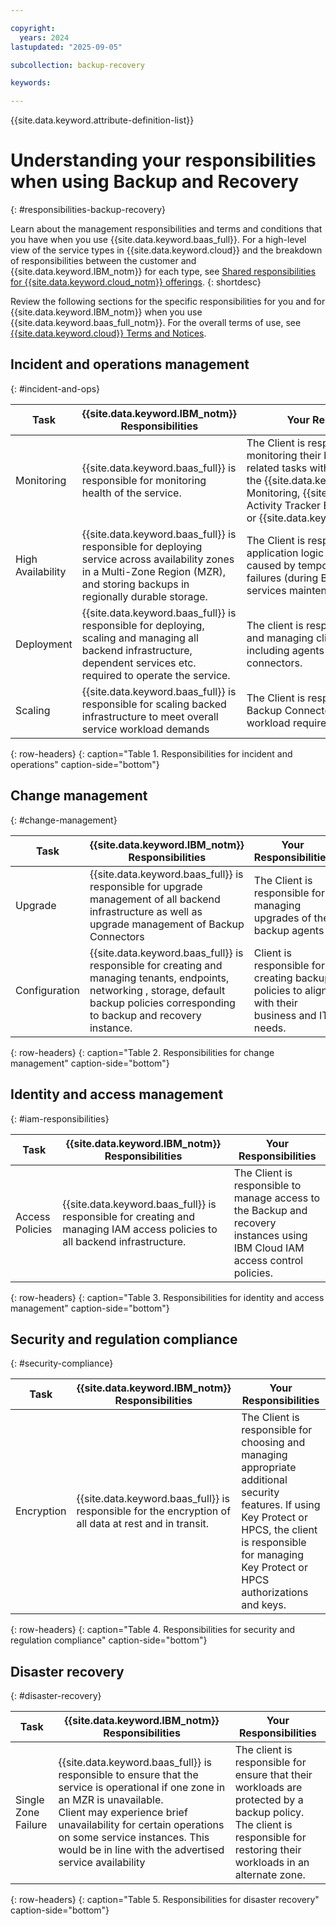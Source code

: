 ```yaml
---

copyright:
  years: 2024
lastupdated: "2025-09-05"

subcollection: backup-recovery

keywords:

---
```


{{site.data.keyword.attribute-definition-list}}

# Understanding your responsibilities when using Backup and Recovery
{: #responsibilities-backup-recovery}

Learn about the management responsibilities and terms and conditions that you have when you use {{site.data.keyword.baas_full}}. For a high-level view of the service types in {{site.data.keyword.cloud}} and the breakdown of responsibilities between the customer and {{site.data.keyword.IBM_notm}} for each type, see [Shared responsibilities for {{site.data.keyword.cloud_notm}} offerings](/docs/overview?topic=overview-shared-responsibilities).
{: shortdesc}

Review the following sections for the specific responsibilities for you and for {{site.data.keyword.IBM_notm}} when you use {{site.data.keyword.baas_full_notm}}. For the overall terms of use, see [{{site.data.keyword.cloud}} Terms and Notices](/docs/overview/terms-of-use?topic=overview-terms).


## Incident and operations management
{: #incident-and-ops}

| Task | {{site.data.keyword.IBM_notm}} Responsibilities | Your Responsibilities |
|----------|-----------------------|--------|
|Monitoring|{{site.data.keyword.baas_full}} is responsible for monitoring health of the service.|The Client is responsible for monitoring their backup and recovery related tasks with the {{site.data.keyword.cloud}} Monitoring, {{site.data.keyword.cloud}} Activity Tracker Event Routing, or {{site.data.keyword.cloud}} Logs.|
|High Availability|{{site.data.keyword.baas_full}} is responsible for deploying service across availability zones in a Multi-Zone Region (MZR), and storing backups in regionally durable storage.|The Client is responsible for designing application logic to retry connections caused by temporary connection failures (during Backup and Recovery services maintenance and updates).|
|Deployment|{{site.data.keyword.baas_full}} is responsible for deploying, scaling and managing  all backend infrastructure, dependent services etc. required to operate the service.|The client is responsible for deploying and managing client side components including agents and  Backup connectors.|
|Scaling|{{site.data.keyword.baas_full}} is responsible for scaling backed infrastructure to meet overall service workload demands|The Client is responsible for scaling Backup Connectors to meet backup workload requirements|
{: row-headers}
{: caption="Table 1. Responsibilities for incident and operations" caption-side="bottom"}

## Change management
{: #change-management}

| Task | {{site.data.keyword.IBM_notm}} Responsibilities | Your Responsibilities |
|----------|-----------------------|--------|
|Upgrade|{{site.data.keyword.baas_full}} is responsible for upgrade management of all backend infrastructure as well as upgrade management of Backup Connectors|The Client is responsible for managing upgrades of the backup agents|
|Configuration|{{site.data.keyword.baas_full}} is responsible for creating and managing tenants, endpoints, networking , storage, default backup policies corresponding to backup and recovery instance.|Client is responsible for creating backup policies to align with their business and IT needs.|
{: row-headers}
{: caption="Table 2. Responsibilities for change management" caption-side="bottom"}

## Identity and access management
{: #iam-responsibilities}

| Task | {{site.data.keyword.IBM_notm}} Responsibilities | Your Responsibilities |
|----------|-----------------------|--------|
|Access Policies|{{site.data.keyword.baas_full}} is responsible for creating and managing IAM access policies to all backend infrastructure.|The Client is responsible to manage access to the Backup and recovery instances using IBM Cloud IAM access control policies.|
{: row-headers}
{: caption="Table 3. Responsibilities for identity and access management" caption-side="bottom"}

## Security and regulation compliance
{: #security-compliance}

| Task | {{site.data.keyword.IBM_notm}} Responsibilities | Your Responsibilities |
|----------|-----------------------|--------|
|Encryption|{{site.data.keyword.baas_full}} is responsible for the encryption of all data at rest and in transit.|The Client is responsible for choosing and managing appropriate additional security features. If using Key Protect or HPCS, the client is responsible for managing Key Protect or HPCS authorizations and keys.|
{: row-headers}
{: caption="Table 4. Responsibilities for security and regulation compliance" caption-side="bottom"}

## Disaster recovery
{: #disaster-recovery}

| Task | {{site.data.keyword.IBM_notm}} Responsibilities | Your Responsibilities |
|----------|-----------------------|--------|
|Single Zone Failure|{{site.data.keyword.baas_full}} is responsible to ensure that the service is operational if one zone in an MZR is unavailable. <br>Client may experience brief unavailability for certain operations on some service instances. This would be in line with  the advertised service availability|The client is responsible for ensure that their workloads are protected by a backup policy.<br>The client is responsible for restoring their workloads in an alternate zone.|
{: row-headers}
{: caption="Table 5. Responsibilities for disaster recovery" caption-side="bottom"}
